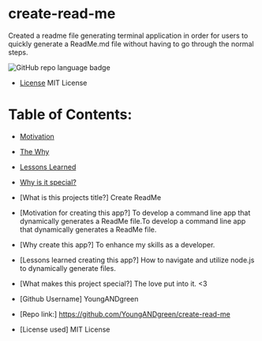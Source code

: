 # create-read-me

Created a readme file generating terminal application in order for users to quickly generate a ReadMe.md file without having to go through the normal steps.

   ![GitHub repo language badge](https://img.shields.io/github/languages/top/YoungANDgreen/https://github.com/YoungANDgreen/create-read-me?style=flat&logo=appveyor)
   * [License](#license)
   MIT License

   # Table of Contents:

   * [Motivation](#Motivation)

   * [The Why](#Why)

   * [Lessons Learned](#Lessons)

   * [Why is it special?](#Special)
   
   - [What is this projects title?]
   Create ReadMe
   - [Motivation for creating this app?]
  To develop a command line app that dynamically generates a ReadMe file.To develop a command line app that dynamically generates a ReadMe file.
  
  - [Why create this app?]
  To enhance my skills as a developer.

  - [Lessons learned creating this app?]
   How to navigate and utilize node.js to dynamically generate files.

  - [What makes this project special?]
    The love put into it. <3

  - [Github Username]
  YoungANDgreen

  - [Repo link:]
  https://github.com/YoungANDgreen/create-read-me

  - [License used]
  MIT License

  
